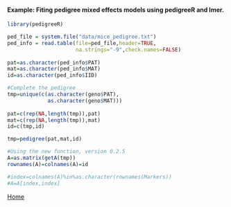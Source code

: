 #### Example: Fiting pedigree mixed effects models using pedigreeR and lmer.

```R
library(pedigreeR)

ped_file = system.file("data/mice_pedigree.txt")
ped_info = read.table(file=ped_file,header=TRUE,
                      na.strings="-9",check.names=FALSE)
                        
pat=as.character(ped_info$PAT)
mat=as.character(ped_info$MAT)
id=as.character(ped_info$IID)

#Complete the pedigree
tmp=unique(c(as.character(geno$PAT),
             as.character(geno$MAT)))
            
pat=c(rep(NA,length(tmp)),pat)
mat=c(rep(NA,length(tmp)),mat)
id=c(tmp,id)

tmp=pedigree(pat,mat,id)

#Using the new function, version 0.2.5
A=as.matrix(getA(tmp))
rownames(A)=colnames(A)=id

#index=colnames(A)%in%as.character(rownames(Markers))
#A=A[index,index]


```

[Home](https://github.com/Rpedigree/pedigreeR)
 
